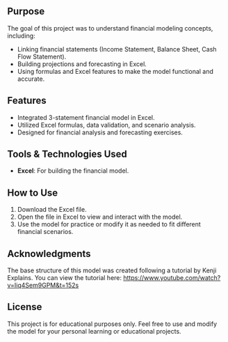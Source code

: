 ## Purpose
The goal of this project was to understand financial modeling concepts, including:
- Linking financial statements (Income Statement, Balance Sheet, Cash Flow Statement).
- Building projections and forecasting in Excel.
- Using formulas and Excel features to make the model functional and accurate.

## Features
- Integrated 3-statement financial model in Excel.
- Utilized Excel formulas, data validation, and scenario analysis.
- Designed for financial analysis and forecasting exercises.

## Tools & Technologies Used
- **Excel**: For building the financial model.

## How to Use
1. Download the Excel file.
2. Open the file in Excel to view and interact with the model.
3. Use the model for practice or modify it as needed to fit different financial scenarios.

## Acknowledgments
The base structure of this model was created following a tutorial by Kenji Explains. You can view the tutorial here: https://www.youtube.com/watch?v=Iiq4Sem9GPM&t=152s

## License
This project is for educational purposes only. Feel free to use and modify the model for your personal learning or educational projects.
